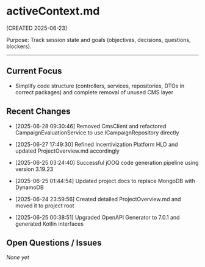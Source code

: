 # activeContext.md
[CREATED 2025-06-23]

Purpose: Track session state and goals (objectives, decisions, questions, blockers).

---
## Current Focus
- Simplify code structure (controllers, services, repositories, DTOs in correct packages) and complete removal of unused CMS layer

## Recent Changes
- [2025-06-28 09:30:46] Removed CmsClient and refactored CampaignEvaluationService to use ICampaignRepository directly
- [2025-06-27 17:49:30] Refined Incentivization Platform HLD and updated ProjectOverview.md accordingly
- [2025-06-25 03:24:40] Successful jOOQ code generation pipeline using version 3.19.23
- [2025-06-25 01:44:54] Updated project docs to replace MongoDB with DynamoDB

- [2025-06-24 23:59:56] Created detailed ProjectOverview.md and moved it to project root
- [2025-06-25 00:38:51] Upgraded OpenAPI Generator to 7.0.1 and generated Kotlin interfaces

## Open Questions / Issues
_None yet_
